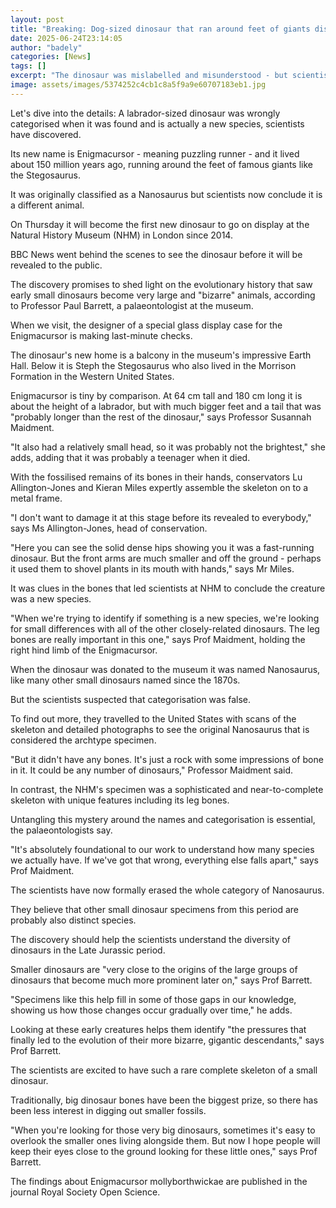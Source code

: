 ```yaml
---
layout: post
title: "Breaking: Dog-sized dinosaur that ran around feet of giants discovered"
date: 2025-06-24T23:14:05
author: "badely"
categories: [News]
tags: []
excerpt: "The dinosaur was mislabelled and misunderstood - but scientists now realise how special it is."
image: assets/images/5374252c4cb1c8a5f9a9e60707183eb1.jpg
---
```


Let's dive into the details: A labrador-sized dinosaur was wrongly categorised when it was found and is actually a new species, scientists have discovered.

Its new name is Enigmacursor - meaning puzzling runner - and it lived about 150 million years ago, running around the feet of famous giants like the Stegosaurus.

It was originally classified as a Nanosaurus but scientists now conclude it is a different animal.

On Thursday it will become the first new dinosaur to go on display at the Natural History Museum (NHM) in London since 2014.

BBC News went behind the scenes to see the dinosaur before it will be revealed to the public.

The discovery promises to shed light on the evolutionary history that saw early small dinosaurs become very large and "bizarre" animals, according to Professor Paul Barrett, a palaeontologist at the museum.

When we visit, the designer of a special glass display case for the Enigmacursor is making last-minute checks.

The dinosaur's new home is a balcony in the museum's impressive Earth Hall. Below it is Steph the Stegosaurus who also lived in the Morrison Formation in the Western United States.

Enigmacursor is tiny by comparison. At 64 cm tall and 180 cm long it is about the height of a labrador, but with much bigger feet and a tail that was "probably longer than the rest of the dinosaur," says Professor Susannah Maidment.

"It also had a relatively small head, so it was probably not the brightest," she adds, adding that it was probably a teenager when it died.

With the fossilised remains of its bones in their hands, conservators Lu Allington-Jones and Kieran Miles expertly assemble the skeleton on to a metal frame.

"I don't want to damage it at this stage before its revealed to everybody," says Ms Allington-Jones, head of conservation.

"Here you can see the solid dense hips showing you it was a fast-running dinosaur. But the front arms are much smaller and off the ground - perhaps it used them to shovel plants in its mouth with hands," says Mr Miles.

It was clues in the bones that led scientists at NHM to conclude the creature was a new species.

"When we're trying to identify if something is a new species, we're looking for small differences with all of the other closely-related dinosaurs. The leg bones are really important in this one," says Prof Maidment, holding the right hind limb of the Enigmacursor.

When the dinosaur was donated to the museum it was named Nanosaurus, like many other small dinosaurs named since the 1870s.

But the scientists suspected that categorisation was false.

To find out more, they travelled to the United States with scans of the skeleton and detailed photographs to see the original Nanosaurus that is considered the archtype specimen.

"But it didn't have any bones. It's just a rock with some impressions of bone in it. It could be any number of dinosaurs," Professor Maidment said.

In contrast, the NHM's specimen was a sophisticated and near-to-complete skeleton with unique features including its leg bones.

Untangling this mystery around the names and categorisation is essential, the palaeontologists say.

"It's absolutely foundational to our work to understand how many species we actually have. If we've got that wrong, everything else falls apart," says Prof Maidment.

The scientists have now formally erased the whole category of Nanosaurus. 

They believe that other small dinosaur specimens from this period are probably also distinct species.

The discovery should help the scientists understand the diversity of dinosaurs in the Late Jurassic period.

Smaller dinosaurs are "very close to the origins of the large groups of dinosaurs that become much more prominent later on," says Prof Barrett.

"Specimens like this help fill in some of those gaps in our knowledge, showing us how those changes occur gradually over time," he adds.

Looking at these early creatures helps them identify "the pressures that finally led to the evolution of their more bizarre, gigantic descendants," says Prof Barrett.

The scientists are excited to have such a rare complete skeleton of a small dinosaur.

Traditionally, big dinosaur bones have been the biggest prize, so there has been less interest in digging out smaller fossils.

"When you're looking for those very big dinosaurs, sometimes it's easy to overlook the smaller ones living alongside them. But now I hope people will keep their eyes close to the ground looking for these little ones," says Prof Barrett.

The findings about Enigmacursor mollyborthwickae are published in the journal Royal Society Open Science.

